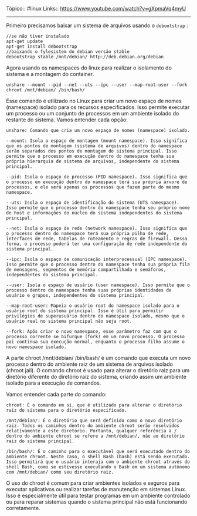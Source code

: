 Tópico:: #linux 
Links:: https://www.youtube.com/watch?v=gXpmaVq4myU

---
Primeiro precisamos baixar  um sistema de arquivos usando o `debootstrap` :
```
//se não tiver instalado
apt-get update
apt-get install debootstrap
//baixando o fylesistem do debian versão stable
debootstrap stable /mnt/debian/ http://deb.debian.org/debian
```

Agora usando os namespaces do linux para realizar o isolamento do sistema e a montagem do container.

```
unshare --mount --pid --net --uts --ipc --user --map-root-user --fork chroot /mnt/debian/ /bin/bash/
```

Esse comando é utilizado no Linux para criar um novo espaço de nomes (namespace) isolado para os recursos especificados. Isso permite executar um processo ou um conjunto de processos em um ambiente isolado do restante do sistema. Vamos entender cada opção:

    unshare: Comando que cria um novo espaço de nomes (namespace) isolado.

    --mount: Isola o espaço de montagem (mount namespace). Isso significa que os pontos de montagem (sistema de arquivos) dentro do namespace serão separados dos pontos de montagem do sistema principal. Isso permite que o processo em execução dentro do namespace tenha sua própria hierarquia de sistema de arquivos, independente do sistema principal.

    --pid: Isola o espaço de processo (PID namespace). Isso significa que o processo em execução dentro do namespace terá sua própria árvore de processos, e ele verá apenas os processos que fazem parte do mesmo namespace.

    --uts: Isola o espaço de identificação do sistema (UTS namespace). Isso permite que o processo dentro do namespace tenha seu próprio nome de host e informações do núcleo do sistema independentes do sistema principal.

    --net: Isola o espaço de rede (network namespace). Isso significa que o processo dentro do namespace terá sua própria pilha de rede, interfaces de rede, tabelas de roteamento e regras de firewall. Dessa forma, o processo poderá ter uma configuração de rede independente do sistema principal.

    --ipc: Isola o espaço de comunicação interprocessual (IPC namespace). Isso permite que o processo dentro do namespace tenha sua própria fila de mensagens, segmentos de memória compartilhada e semáforos, independentes do sistema principal.

    --user: Isola o espaço de usuário (user namespace). Isso permite que o processo dentro do namespace tenha suas próprias identidades de usuário e grupos, independentes do sistema principal.

    --map-root-user: Mapeia o usuário root do namespace isolado para o usuário root do sistema principal. Isso é útil para permitir privilégios de superusuário dentro do namespace isolado, mesmo que o usuário real no sistema principal não seja root.

    --fork: Após criar o novo namespace, esse parâmetro faz com que o processo corrente se bifurque (fork) em um novo processo. O processo pai continua sua execução normal, enquanto o processo filho assume o novo namespace isolado.

A parte chroot /mnt/debian/ /bin/bash/ é um comando que executa um novo processo dentro do ambiente raiz de um sistema de arquivos isolado (chroot jail). O comando chroot é usado para alterar o diretório raiz para um diretório diferente do diretório raiz do sistema, criando assim um ambiente isolado para a execução de comandos.

Vamos entender cada parte do comando:

    chroot: É o comando em si, que é utilizado para alterar o diretório raiz do sistema para o diretório especificado.

    /mnt/debian/: É o diretório que será definido como o novo diretório raiz. Todos os caminhos dentro do ambiente chroot serão resolvidos relativamente a este diretório. Portanto, qualquer referência a / dentro do ambiente chroot se refere a /mnt/debian/, não ao diretório raiz do sistema principal.

    /bin/bash/: É o caminho para o executável que será executado dentro do ambiente chroot. Neste caso, o shell Bash (bash) está sendo executado. Isso permitirá que o usuário interaja com o ambiente chroot através do shell Bash, como se estivesse executando o Bash em um sistema autônomo com /mnt/debian/ como seu diretório raiz.

O uso do chroot é comum para criar ambientes isolados e seguros para executar aplicativos ou realizar tarefas de manutenção em sistemas Linux. Isso é especialmente útil para testar programas em um ambiente controlado ou para reparar sistemas quando o sistema principal não está funcionando corretamente.